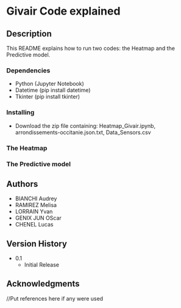 # Givair Code explained


## Description

This README explains how to run two codes: the Heatmap and the Predictive model.

### Dependencies

* Python (Jupyter Notebook)
* Datetime (pip install datetime)
* Tkinter (pip install tkinter)

### Installing

* Download the zip file containing: Heatmap_Givair.ipynb, arrondissements-occitanie.json.txt, Data_Sensors.csv

### The Heatmap 


### The Predictive model



## Authors

* BIANCHI Audrey
* RAMIREZ Melisa
* LORRAIN Yvan
* GENIX JUN OScar
* CHENEL Lucas

## Version History

* 0.1
    * Initial Release

## Acknowledgments

//Put references here if any were used

